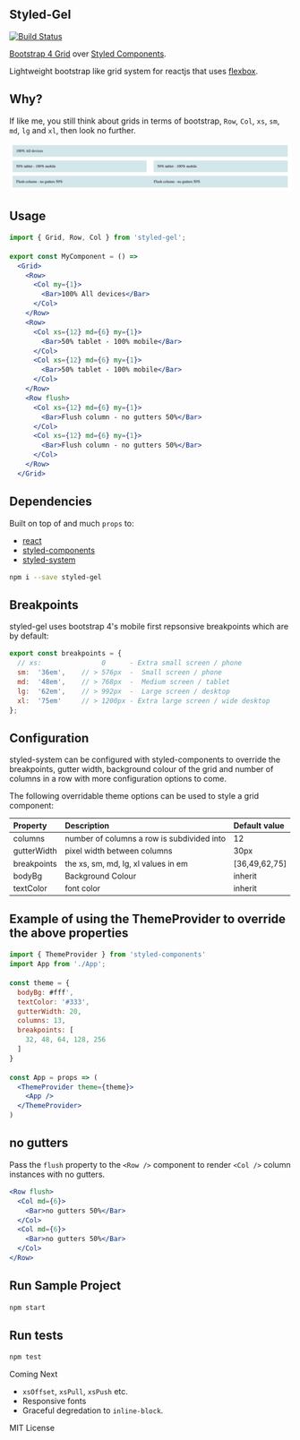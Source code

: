 ## Styled-Gel

[![Build Status](https://travis-ci.org/dagda1/styled-gel.svg?branch=master)](https://travis-ci.org/dagda1/styled-gel)

[Bootstrap 4 Grid](https://v4-alpha.getbootstrap.com/layout/grid/) over [Styled Components](https://www.styled-components.com/).

Lightweight bootstrap like grid system for reactjs that uses [flexbox](https://css-tricks.com/snippets/css/a-guide-to-flexbox/).

## Why?
If like me, you still think about grids in terms of bootstrap, `Row`, `Col`, `xs`, `sm`, `md`, `lg` and `xl`, then look no further.

![styled-grid](grid3.png)

## Usage

```jsx
import { Grid, Row, Col } from 'styled-gel';

export const MyComponent = () =>
  <Grid>
    <Row>
      <Col my={1}>
        <Bar>100% All devices</Bar>
      </Col>
    </Row>
    <Row>
      <Col xs={12} md={6} my={1}>
        <Bar>50% tablet - 100% mobile</Bar>
      </Col>
      <Col xs={12} md={6} my={1}>
        <Bar>50% tablet - 100% mobile</Bar>
      </Col>
    </Row>
    <Row flush>
      <Col xs={12} md={6} my={1}>
        <Bar>Flush column - no gutters 50%</Bar>
      </Col>
      <Col xs={12} md={6} my={1}>
        <Bar>Flush column - no gutters 50%</Bar>
      </Col>
    </Row>
  </Grid>
```

## Dependencies
Built on top of and much `props` to:

- [react](https://facebook.github.io/react/)
- [styled-components](https://github.com/styled-components/styled-components)
- [styled-system](https://github.com/jxnblk/styled-system)

```sh
npm i --save styled-gel
```

## Breakpoints

styled-gel uses bootstrap 4's mobile first repsonsive breakpoints which are by default:

```js
export const breakpoints = {
  // xs:               0      - Extra small screen / phone
  sm:  '36em',    // > 576px  -  Small screen / phone
  md:  '48em',    // > 768px  -  Medium screen / tablet
  lg:  '62em',    // > 992px  -  Large screen / desktop
  xl:  '75em'     // > 1200px - Extra large screen / wide desktop
};

```

## Configuration

styled-system can be configured with styled-components to override the breakpoints, gutter width, background colour of the grid and number of columns in a row with more configuration options to come.

The following overridable theme options can be used to style a grid component:

| Property     | Description                                | Default value |
| :-------     |:-------------------------------------------| :-------------|
| columns      | number of columns a row is subdivided into | 12            |
| gutterWidth  | pixel width between columns                | 30px          |
| breakpoints  | the xs, sm, md, lg, xl values in em        | [36,49,62,75] |
| bodyBg       | Background Colour                          | inherit       |
| textColor    | font color                                 | inherit       |

## Example of using the ThemeProvider to override the above properties

```jsx
import { ThemeProvider } from 'styled-components'
import App from './App';

const theme = {
  bodyBg: #fff',
  textColor: '#333',
  gutterWidth: 20,
  columns: 13,
  breakpoints: [
    32, 48, 64, 128, 256
  ]
}

const App = props => (
  <ThemeProvider theme={theme}>
    <App />
  </ThemeProvider>
)
```

## no gutters

Pass the `flush` property to the `<Row />` component to render `<Col />` column instances with no gutters.

```jsx
<Row flush>
  <Col md={6}>
    <Bar>no gutters 50%</Bar>
  </Col>
  <Col md={6}>
    <Bar>no gutters 50%</Bar>
  </Col>
</Row>
```

## Run Sample Project

```sh
npm start
```
## Run tests

```sh
npm test
```

Coming Next
- `xsOffset`, `xsPull`, `xsPush` etc.
- Responsive fonts
- Graceful degredation to `inline-block`.

MIT License
